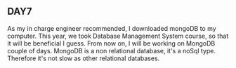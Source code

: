 ## **DAY7**

As my in charge engineer recommended, I downloaded mongoDB to my computer. This year, we took Database Management System course, so that it will be beneficial I guess. From now on, I will be working on MongoDB couple of days. MongoDB is a non relational database, it's a noSql type. Therefore it's not slow as other relational databases.
